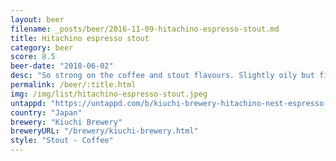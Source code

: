 ```yaml
---
layout: beer
filename: _posts/beer/2016-11-09-hitachino-espresso-stout.md
title: Hitachino espresso stout
category: beer
score: 8.5
beer-date: "2018-06-02"
desc: "So strong on the coffee and stout flavours. Slightly oily but fits in well with the style. Also very creamy"
permalink: /beer/:title.html
img: /img/list/hitachino-espresso-stout.jpeg
untappd: "https://untappd.com/b/kiuchi-brewery-hitachino-nest-espresso-stout/154"
country: "Japan"
brewery: "Kiuchi Brewery"
breweryURL: "/brewery/kiuchi-brewery.html"
style: "Stout - Coffee"
---
```

